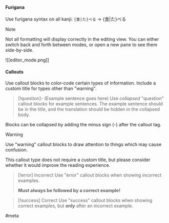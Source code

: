 #### Furigana
Use furigana syntax on all kanji:
`{食|た}べる`  → {食|た}べる

> [!note] 
> Not all formatting will display correctly in the editing view. You can either switch back and forth between modes, or open a new pane to see them side-by-side.
> 
> ![[editor_mode.png]]
> 

#### Callouts
Use callout blocks to color-code certain types of information. Include a custom title for types other than "warning".

>[!question]- (Example sentence goes here)
>Use *collapsed* "question" callout blocks for example sentences.
>The example sentence should be in the title, and the translation should be hidden in the collapsed body.
>
Blocks can be collapsed by adding the minus sign (-) after the callout tag.

> [!warning]
> Use "warning" callout blocks to draw attention to things which may cause confusion.
> 
> This callout type does not require a custom title, but please consider whether it would improve the reading experience.

>[!error] Incorrect
>Use "error" callout blocks when showing incorrect examples.
>
>**Must always be followed by a correct example!**

>[!success] Correct
>Use "success" callout blocks when showing correct examples, but **only** after an incorrect example.

#meta 